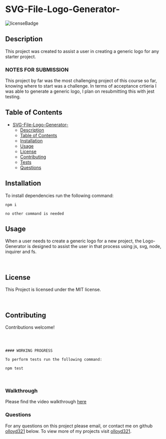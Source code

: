 # SVG-File-Logo-Generator-
![licenseBadge](https://img.shields.io/badge/License-MIT-red)

## Description 

This project was created to assist a user in creating a generic logo for any starter project.

### NOTES FOR SUBMISSION

This project by far was the most challenging project of this course so far, knowing where to start was a challenge. In terms of acceptance crtieria I was able to generate a generic logo, I plan on resubmitting this with jest testing.

## Table of Contents

- [SVG-File-Logo-Generator-](#svg-file-logo-generator-)
  - [Description](#description)
  - [Table of Contents](#table-of-contents)
  - [Installation](#installation)
  - [Usage](#usage)
  - [License](#license)
  - [Contributing](#contributing)
  - [Tests](#tests)
  - [Questions](#questions)

## Installation 

To install dependencies run the following command: 

```
npm i
```
```
no other command is needed
```

## Usage 

When a user needs to create a generic logo for a new project, the Logo-Generator is designed to assist the user in that process using js, svg, node, inquirer and fs.

<br>

## License 
  
This Project is licensed under the MIT license.

<br>

## Contributing

Contributions welcome!

<br>

``` ## Tests

#### WORKING PROGRESS

To perform tests run the following command: 

npm test 
```

<br>

### Walkthrough

Please find the video walkthrough [here](./lib/assets/videos/SVG%20Generator%20Walkthrough%20V1.mp4)

### Questions

For any questions on this project please email, or contact me on github  [olloyd321](https://github.com/olloyd321/) below.
To view more of my projects visit [olloyd321](https://github.com/olloyd321/).

